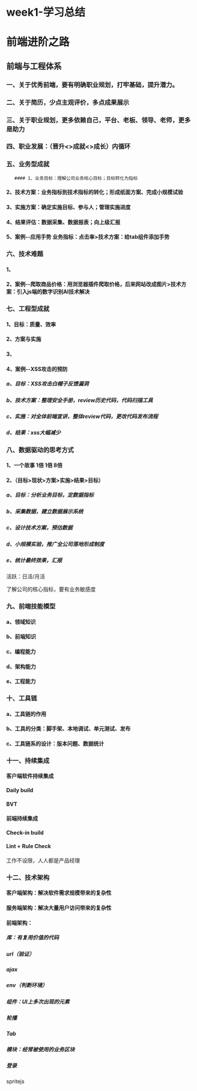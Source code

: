 # week1-学习总结



# 前端进阶之路

## 前端与工程体系

### 一、关于优秀前端，要有明确职业规划，打牢基础，提升潜力。

### 二、关于简历，少点主观评价，多点成果展示

### 三、关于职业规划，更多依赖自己，平台、老板、领导、老师，更多是助力

### 四、职业发展：（晋升<>成就<>成长）内循环

### 五、业务型成就

       #### 1、业务目标：理解公司业务核心目标；目标转化为指标

#### 2、技术方案：业务指标到技术指标的转化；形成纸面方案、完成小规模试验

#### 3、实施方案：确定实施目标、参与人；管理实施进度

#### 4、结果评估：数据采集、数据报表；向上级汇报

####  5、案例--应用手势 业务指标：点击率>技术方案：给tab组件添加手势

### 六、技术难题

#### 1、

#### 2、案例--爬取商品价格：用浏览器插件爬取价格，后来网站改成图片>技术方案：引入js端的数字识别AI技术解决

### 七、工程型成就

#### 1、目标：质量、效率

#### 2、方案与实施

#### 3、

#### 4、案例--XSS攻击的预防 

##### a、目标：XSS攻击白帽子反馈漏洞

##### b、技术方案：整理安全手册，review历史代码，代码扫描工具

##### c、实施：对全体前端宣讲，整体review代码，更改代码发布流程

##### d、结果：xss大幅减少

### 八、数据驱动的思考方式

#### 1、一个故事  1倍 1倍  8倍

#### 2、（目标>现状>方案>实施>结果>目标）

##### a、目标：分析业务目标，定数据指标

##### b、采集数据，建立数据展示系统

##### c、设计技术方案，预估数据

##### d、小规模实验，推广全公司落地形成制度

##### e、统计最终效果，汇报

活跃：日活/月活

了解公司的核心指标，要有业务敏感度

### 九、前端技能模型

#### a、领域知识

#### b、前端知识

#### c、编程能力

#### d、架构能力

#### e、工程能力

### 十、工具链

#### a、工具链的作用

#### b、工具的分类：脚手架、本地调试、单元测试、发布

#### c、工具链系的设计：版本问题、数据统计

### 十一、持续集成

#### 客户端软件持续集成

#### Daily build

#### BVT

#### 前端持续集成

#### Check-in build

#### Lint + Rule Check

工作不设限，人人都是产品经理

### 十二、技术架构

#### 客户端架构：解决软件需求规模带来的复杂性

#### 服务端架构：解决大量用户访问带来的复杂性

#### 前端架构：

##### 库：有复用价值的代码

#####  url（验证）

#####  ajax

#####  env（判断环境）

##### 组件：UI上多次出现的元素

#####  轮播

#####  Tab

##### 模块：经常被使用的业务区块

 #####  登录

spritejs

